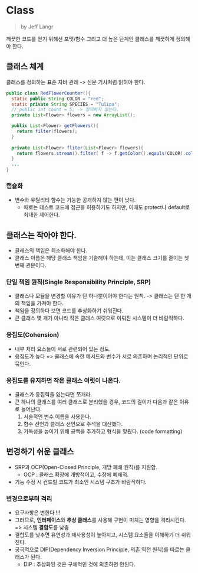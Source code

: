 # Class
> by Jeff Langr

깨끗한 코드를 얻기 위해선 포맷/함수 그리고 더 높은 단계인 클래스를 깨끗하게 정의해야 한다. 



## 클래스 체계 
클래스를 정의하는 표준 자바 관례 -> 신문 기사처럼 읽혀야 한다. 
```java 
public class RedFlowerCounter(){
  static public String COLOR = "red";
  static private String SPECIES = "Tulipa";
  // public int count = 5; -> 정의하지 않는다. 
  private List<Flower> flowers = new ArrayList();

  public List<Flower> getFlowers(){
    return filter(flowers);
  }
  
  private List<Flower> fliter(List<Flower> flowers){
    return flowers.stream().filter( f -> f.getColor().eqauls(COLOR).collect(Collectors.toList()));
  }
  ... 
}
```

### 캡슐화 
- 변수와 유틸리티 함수는 가능한 공개하지 않는 편이 낫다. 
  - 때로는 테스트 코드에 접근을 허용하기도 하지만, 이때도 protect나 default로 최대한 제어한다. 

## 클래스는 작아야 한다. 
- 클래스의 책임은 최소화해야 한다. 
- 클래스 이름은 해당 클래스 책임을 기술해야 하는데, 이는 클래스 크기를 줄이는 첫번째 관문이다. 

### 단일 책임 원칙(Single Responsibility Principle, SRP)
- 클래스나 모듈을 변경할 이유가 단 하나뿐이어야 한다는 원칙. -> 클래스는 단 한 개의 책임을 가져야 한다.
- 책임을 정의하다 보면 코드를 추상화하기 쉬워진다. 
- 큰 클래스 몇 개가 아니라 작은 클래스 여럿으로 이뤄진 시스템이 더 바람직하다. 

### 응집도(Cohension)  
- 내부 처리 요소들이 서로 관련되어 있는 정도. 
- 응집도가 높다 => 클래스에 속한 메서드와 변수가 서로 의존하며 논리적인 단위로 묶인다. 

### 응집도를 유지하면 작은 클래스 여럿이 나온다. 
- 클래스가 응집력을 잃는다면 쪼개라. 
- 큰 하나의 클래스를 여러 클래스로 분리했을 경우, 코드의 길이가 다음과 같은 이유로 늘어난다. 
  1. 서술적인 변수 이름을 사용한다. 
  2. 함수 선언과 클래스 선언으로 주석을 대신했다. 
  3. 가독성을 높이기 위해 공백을 추가하고 형식을 맞췄다. (code formatting) 

## 변경하기 쉬운 클래스 
- SRP과 OCP(Open-Closed Principle, 개방 폐쇄 원칙)를 지원함. 
  - OCP : 클래스 확장에 개방적이고, 수정에 폐쇄적. 
- 기능 수정 시 컨드릴 코드가 최소인 시스템 구조가 바람직하다. 

### 변경으로부터 격리 
- 요구사항은 변한다 !!! 
- 그러므로, **인터페이스**와 **추상 클래스**를 사용해 구현이 미치는 영향을 격리시킨다. => 시스템 **결합도**를 낮춤 
- 결합도를 낮추면 유연성과 재사용성이 높아지고, 시스템 요소들을 이해하기 더 쉬워진다. 
- 궁극적으로 DIP(Dependency Inversion Principle, 의존 역전 원칙)를 따르는 클래스가 된다. 
  - DIP : 추상화된 것은 구체적인 것에 의존하면 안된다. 












